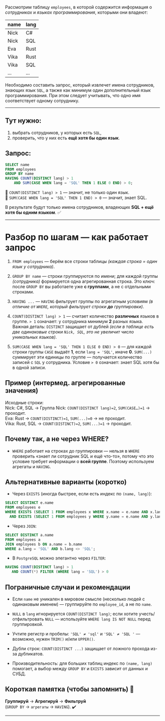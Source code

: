 

Рассмотрим таблицу `employees`, в которой содержится информация о _сотрудниках_ 
и _языках программирования_, которыми они владеют:

| name       | lang      |
|:-----------|:----------|
| Nick       | C#        |
| Nick       | SQL       |
| Eva        | Rust      |
| Vika       | Rust      |
| Vika       | SQL       |
| ...        | ...       |

Необходимо составить запрос, который извлечет имена сотрудников, знающих язык `SQL`,
а также как минимум один дополнительный язык программирования.
При этом следует учитывать, что одно имя соответствует одному сотруднику.

---
## Тут нужно:

1. выбрать сотрудников, у которых есть `SQL`,
2. проверить, что у них есть **ещё хотя бы один язык**.

## Запрос:
```sql
SELECT name 
FROM employees 
GROUP BY name 
HAVING COUNT(DISTINCT lang) > 1    
    AND SUM(CASE WHEN lang = 'SQL' THEN 1 ELSE 0 END) > 0;
```


🔹 `COUNT(DISTINCT lang) > 1` — значит, не только один язык.  
🔹 `SUM(CASE WHEN lang = 'SQL' THEN 1 END) > 0` — значит, знает SQL.

В результате будут только имена сотрудников, владеющих **SQL + ещё хотя бы одним языком**. ✅

---
# Разбор по шагам — как работает запрос

1. `FROM employees` — берём все строки таблицы _(каждая строка = один язык у сотрудника)_.

2. `GROUP BY name` — строки группируются по имени; для каждой группы _(сотрудника)_ формируется 
одна агрегированная строка. Это ключ: после `GROUP BY` вы работаете уже **с группами**, а не с отдельными строками.

3. `HAVING ...` — `HAVING` фильтрует группы по агрегатным условиям 
_(в отличие от `WHERE`, который фильтрует строки **до** группировки)_.

4. `COUNT(DISTINCT lang) > 1` — считает количество **различных** языков в группе. `> 1` означает: 
у сотрудника минимум **2** разных языка. Важная деталь: `DISTINCT` защищает от дублей 
_(если в таблице есть две одинаковые строки `Nick, SQL`, это не увеличит число уникальных языков)_.

5. `SUM(CASE WHEN lang = 'SQL' THEN 1 ELSE 0 END) > 0` — для каждой строки группы `CASE` выдаёт **1**, 
если `lang = 'SQL'`, иначе **0**. `SUM(...)` суммирует эти единицы по группе — 
получается количество записей с `SQL` у сотрудника. 
Условие `> 0` означает: знает SQL хотя бы в одной записи.


## Пример (интермед. агрегированные значения)
Исходные строки:  
Nick: C#, SQL → Группа Nick: `COUNT(DISTINCT lang)=2`, `SUM(CASE…)=1` → проходит.  
Eva: Rust → `COUNT(DISTINCT)=1`, `SUM(...)=0` → не проходит.  
Vika: Rust, SQL → `COUNT(DISTINCT)=2`, `SUM(...)=1` → проходит.

## Почему так, а не через WHERE?
- `WHERE` работает на строках до группировки — нельзя в `WHERE` проверить «знает ли сотрудник SQL и ещё что-то», 
потому что это условие требует информации о **всей группе**. 
Поэтому используем агрегаты и `HAVING`.


## Альтернативные варианты (коротко)
- Через `EXISTS` (иногда быстрее, если есть индекс по `(name, lang)`):
```sql
SELECT DISTINCT e.name
FROM employees e
WHERE EXISTS (SELECT 1 FROM employees x WHERE x.name = e.name AND x.lang = 'SQL')
  AND EXISTS (SELECT 1 FROM employees y WHERE y.name = e.name AND y.lang <> 'SQL');
```

- Через `JOIN`:
```sql
SELECT DISTINCT a.name
FROM employees a
JOIN employees b ON a.name = b.name
WHERE a.lang = 'SQL' AND b.lang <> 'SQL';
```

- В `PostgreSQL` можно элегантно через `FILTER`:
```sql
HAVING COUNT(DISTINCT lang) > 1
   AND COUNT(*) FILTER (WHERE lang = 'SQL') > 0
```


## Пограничные случаи и рекомендации
- Если `name` не уникален в мировом смысле (несколько людей с одинаковым именем) — 
группируйте по `employee_id`, а не по `name`.

- `NULL` в `lang` игнорируется `COUNT(DISTINCT lang)`; 
если хотите учесть/отфильтровать `NULL` — используйте `WHERE lang IS NOT NULL` перед группировкой.

- Учтите регистр и пробелы: `'SQL' ≠ 'sql'` и `'SQL' ≠ 'SQL '` — возможно, нужен `TRIM()` и/или `UPPER()`.

- Дубли строк: `COUNT(DISTINCT ...)` защищает от ложного прохода из-за дубликатов.

- Производительность: для больших таблиц индекс по `(name, lang)` помогает, 
а выбор между `GROUP BY` и `EXISTS` зависит от данных и СУБД.


## Короткая памятка (чтобы запомнить) 🧠
**Группируй** → **Агрегируй** → **Фильтруй**  
(`GROUP BY` → `агрегаты` → `HAVING`). ✔️

---

